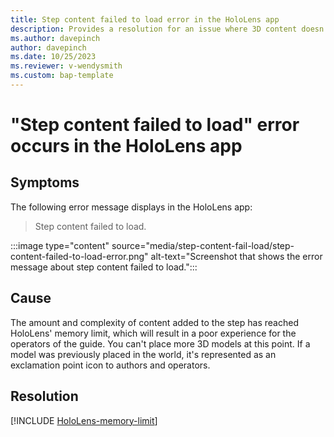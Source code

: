 ```yaml
---
title: Step content failed to load error in the HoloLens app
description: Provides a resolution for an issue where 3D content doesn't load when authoring in the HoloLens app.
ms.author: davepinch
author: davepinch
ms.date: 10/25/2023
ms.reviewer: v-wendysmith
ms.custom: bap-template
---
```

# "Step content failed to load" error occurs in the HoloLens app

## Symptoms

The following error message displays in the HoloLens app:

> Step content failed to load.

:::image type="content" source="media/step-content-fail-load/step-content-failed-to-load-error.png" alt-text="Screenshot that shows the error message about step content failed to load.":::

## Cause

The amount and complexity of content added to the step has reached HoloLens' memory limit, which will result in a poor experience for the operators of the guide. You can't place more 3D models at this point. If a model was previously placed in the world, it's represented as an exclamation point icon to authors and operators.

## Resolution

[!INCLUDE [HoloLens-memory-limit](../includes/hololens-memory-limit.md)]
